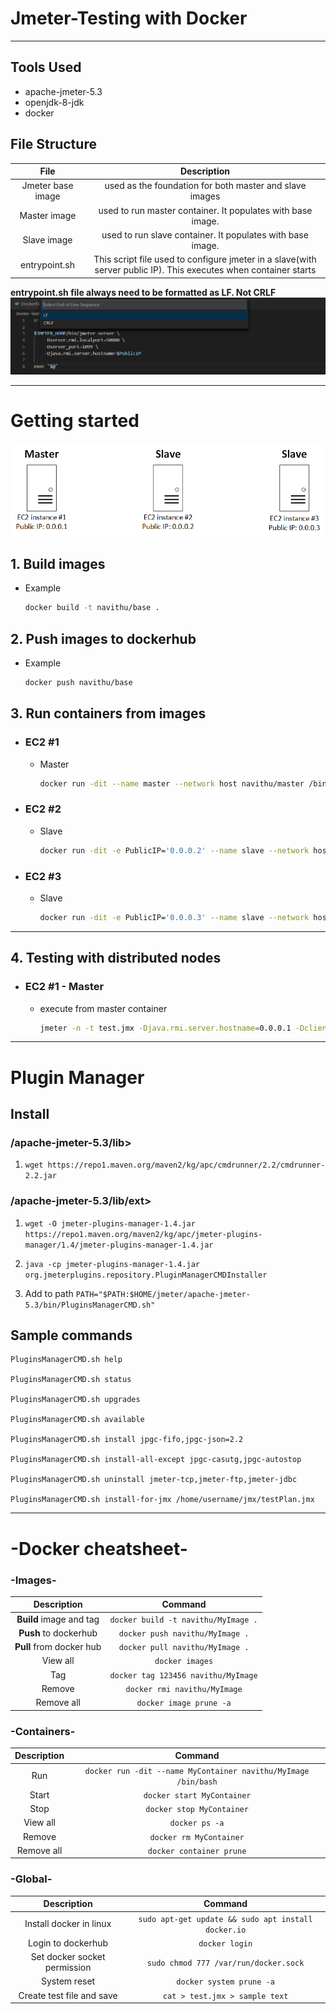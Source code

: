 # Jmeter-Testing with Docker

---

## Tools Used

- apache-jmeter-5.3
- openjdk-8-jdk
- docker

## File Structure

|       File        |                                                   Description                                                    |
| :---------------: | :--------------------------------------------------------------------------------------------------------------: |
| Jmeter base image |                             used as the foundation for both master and slave images                              |
|   Master image    |                           used to run master container. It populates with base image.                            |
|    Slave image    |                            used to run slave container. It populates with base image.                            |
|   entrypoint.sh   | This script file used to configure jmeter in a slave(with server public IP). This executes when container starts |

**entrypoint.sh file always need to be formatted as LF. Not CRLF**
![note](https://raw.githubusercontent.com/NavithuSriyananda/Jmeter-Testing/master/note.png)

---

# Getting started

![EC2 Instances](https://raw.githubusercontent.com/NavithuSriyananda/Jmeter-Testing/master/Architecture.png)

## 1. Build images

- Example
  ```bash
  docker build -t navithu/base .
  ```

## 2. Push images to dockerhub

- Example
  ```bash
  docker push navithu/base
  ```

## 3. Run containers from images

- ### EC2 #1

  - Master

    ```bash
    docker run -dit --name master --network host navithu/master /bin/bash
    ```

- ### EC2 #2

  - Slave

    ```bash
    docker run -dit -e PublicIP='0.0.0.2' --name slave --network host navithu/slave /bin/bash
    ```

- ### EC2 #3

  - Slave

    ```bash
    docker run -dit -e PublicIP='0.0.0.3' --name slave --network host navithu/slave /bin/bash
    ```

---

## 4. Testing with distributed nodes

- ### EC2 #1 - Master

  - execute from master container

    ```bash
    jmeter -n -t test.jmx -Djava.rmi.server.hostname=0.0.0.1 -Dclient.rmi.localport=60000 -R0.0.0.2,0.0.0.3
    ```

---

# Plugin Manager

## Install

### /apache-jmeter-5.3/lib>

1. `wget https://repo1.maven.org/maven2/kg/apc/cmdrunner/2.2/cmdrunner-2.2.jar`

### /apache-jmeter-5.3/lib/ext>

1. `wget -O jmeter-plugins-manager-1.4.jar https://repo1.maven.org/maven2/kg/apc/jmeter-plugins-manager/1.4/jmeter-plugins-manager-1.4.jar`

2. `java -cp jmeter-plugins-manager-1.4.jar org.jmeterplugins.repository.PluginManagerCMDInstaller`

3. Add to path `PATH="$PATH:$HOME/jmeter/apache-jmeter-5.3/bin/PluginsManagerCMD.sh"`

## Sample commands

```
PluginsManagerCMD.sh help

PluginsManagerCMD.sh status

PluginsManagerCMD.sh upgrades

PluginsManagerCMD.sh available

PluginsManagerCMD.sh install jpgc-fifo,jpgc-json=2.2

PluginsManagerCMD.sh install-all-except jpgc-casutg,jpgc-autostop

PluginsManagerCMD.sh uninstall jmeter-tcp,jmeter-ftp,jmeter-jdbc

PluginsManagerCMD.sh install-for-jmx /home/username/jmx/testPlan.jmx
```

---

# -Docker cheatsheet-

### -Images-

|       Description        |               Command               |
| :----------------------: | :---------------------------------: |
| **Build** image and tag  | `docker build -t navithu/MyImage .` |
|  **Push** to dockerhub   |   `docker push navithu/MyImage .`   |
| **Pull** from docker hub |   `docker pull navithu/MyImage .`   |
|         View all         |           `docker images`           |
|           Tag            | `docker tag 123456 navithu/MyImage` |
|          Remove          |    `docker rmi navithu/MyImage`     |
|        Remove all        |       `docker image prune -a`       |

### -Containers-

| Description |                            Command                             |
| :---------: | :------------------------------------------------------------: |
|     Run     | `docker run -dit --name MyContainer navithu/MyImage /bin/bash` |
|    Start    |                   `docker start MyContainer`                   |
|    Stop     |                   `docker stop MyContainer`                    |
|  View all   |                         `docker ps -a`                         |
|   Remove    |                    `docker rm MyContainer`                     |
| Remove all  |                    `docker container prune`                    |

### -Global-

|         Description          |                       Command                       |
| :--------------------------: | :-------------------------------------------------: |
|   Install docker in linux    | `sudo apt-get update && sudo apt install docker.io` |
|      Login to dockerhub      |                   `docker login`                    |
| Set docker socket permission |        `sudo chmod 777 /var/run/docker.sock`        |
|         System reset         |              `docker system prune -a`               |
|  Create test file and save   |           `cat > test.jmx > sample text`            |
